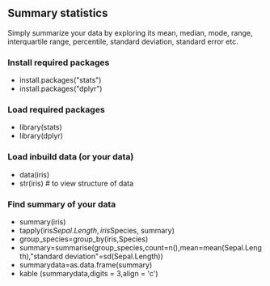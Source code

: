 ## Summary statistics
Simply summarize your data by exploring its mean, median, mode, range, interquartile range, percentile, standard deviation, standard error etc.
 
### Install required packages
- install.packages("stats")
- install.packages("dplyr") 

### Load required packages
- library(stats)
- library(dplyr)

### Load inbuild data (or your data)
- data(iris)
- str(iris) # to view structure of data

### Find summary of your data
- summary(iris)
- tapply(iris$Sepal.Length,iris$Species, summary)
- group_species=group_by(iris,Species)
- summary=summarise(group_species,count=n(),mean=mean(Sepal.Length),"standard deviation"=sd(Sepal.Length))
- summarydata=as.data.frame(summary)
- kable (summarydata,digits = 3,align = 'c')
